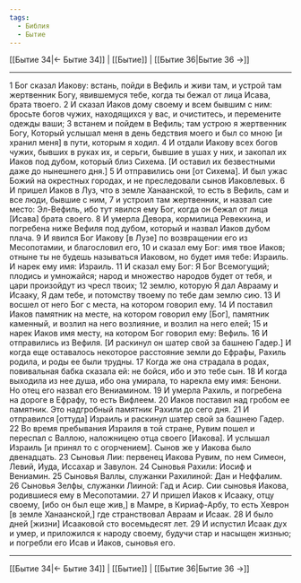 ```yaml
---
tags:
  - Библия
  - Бытие
---
```

[[Бытие 34|← Бытие 34]] | [[Бытие]] | [[Бытие 36|Бытие 36 →]]

---
1 Бог сказал Иакову: встань, пойди в Вефиль и живи там, и устрой там жертвенник Богу, явившемуся тебе, когда ты бежал от лица Исава, брата твоего.
2 И сказал Иаков дому своему и всем бывшим с ним: бросьте богов чужих, находящихся у вас, и очиститесь, и перемените одежды ваши;
3 встанем и пойдем в Вефиль; там устрою я жертвенник Богу, Который услышал меня в день бедствия моего и был со мною [и хранил меня] в пути, которым я ходил.
4 И отдали Иакову всех богов чужих, бывших в руках их, и серьги, бывшие в ушах у них, и закопал их Иаков под дубом, который близ Сихема. [И оставил их безвестными даже до нынешнего дня.]
5 И отправились они [от Сихема]. И был ужас Божий на окрестных городах, и не преследовали сынов Иаковлевых.
6 И пришел Иаков в Луз, что в земле Ханаанской, то есть в Вефиль, сам и все люди, бывшие с ним,
7 и устроил там жертвенник, и назвал сие место: Эл-Вефиль, ибо тут явился ему Бог, когда он бежал от лица [Исава] брата своего.
8 И умерла Девора, кормилица Ревеккина, и погребена ниже Вефиля под дубом, который и назвал Иаков дубом плача.
9 И явился Бог Иакову [в Лузе] по возвращении его из Месопотамии, и благословил его,
10 и сказал ему Бог: имя твое Иаков; отныне ты не будешь называться Иаковом, но будет имя тебе: Израиль. И нарек ему имя: Израиль.
11 И сказал ему Бог: Я Бог Всемогущий; плодись и умножайся; народ и множество народов будет от тебя, и цари произойдут из чресл твоих;
12 землю, которую Я дал Аврааму и Исааку, Я дам тебе, и потомству твоему по тебе дам землю сию.
13 И восшел от него Бог с места, на котором говорил ему.
14 И поставил Иаков памятник на месте, на котором говорил ему [Бог], памятник каменный, и возлил на него возлияние, и возлил на него елей;
15 и нарек Иаков имя месту, на котором Бог говорил ему: Вефиль.
16 И отправились из Вефиля. [И раскинул он шатер свой за башнею Гадер.] И когда еще оставалось некоторое расстояние земли до Ефрафы, Рахиль родила, и роды ее были трудны.
17 Когда же она страдала в родах, повивальная бабка сказала ей: не бойся, ибо и это тебе сын.
18 И когда выходила из нее душа, ибо она умирала, то нарекла ему имя: Бенони. Но отец его назвал его Вениамином.
19 И умерла Рахиль, и погребена на дороге в Ефрафу, то есть Вифлеем.
20 Иаков поставил над гробом ее памятник. Это надгробный памятник Рахили до сего дня.
21 И отправился [оттуда] Израиль и раскинул шатер свой за башнею Гадер.
22 Во время пребывания Израиля в той стране, Рувим пошел и переспал с Валлою, наложницею отца своего [Иакова]. И услышал Израиль [и принял то с огорчением]. Сынов же у Иакова было двенадцать.
23 Сыновья Лии: первенец Иакова Рувим, по нем Симеон, Левий, Иуда, Иссахар и Завулон.
24 Сыновья Рахили: Иосиф и Вениамин.
25 Сыновья Валлы, служанки Рахилиной: Дан и Неффалим.
26 Сыновья Зелфы, служанки Лииной: Гад и Асир. Сии сыновья Иакова, родившиеся ему в Месопотамии.
27 И пришел Иаков к Исааку, отцу своему, [ибо он был еще жив,] в Мамре, в Кириаф-Арбу, то есть Хеврон [в земле Ханаанской,] где странствовал Авраам и Исаак.
28 И было дней [жизни] Исааковой сто восемьдесят лет.
29 И испустил Исаак дух и умер, и приложился к народу своему, будучи стар и насыщен жизнью; и погребли его Исав и Иаков, сыновья его.

---
[[Бытие 34|← Бытие 34]] | [[Бытие]] | [[Бытие 36|Бытие 36 →]]